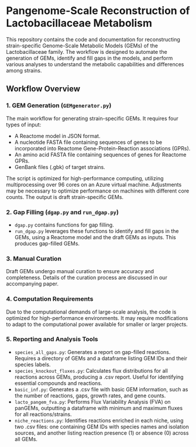 # Pangenome-Scale Reconstruction of Lactobacillaceae Metabolism

This repository contains the code and documentation for reconstructing strain-specific Genome-Scale Metabolic Models (GEMs) of the Lactobacillaceae family. The workflow is designed to automate the generation of GEMs, identify and fill gaps in the models, and perform various analyses to understand the metabolic capabilities and differences among strains.

## Workflow Overview

### 1. GEM Generation (`GEMgenerator.py`)
The main workflow for generating strain-specific GEMs. It requires four types of input:
- A Reactome model in JSON format.
- A nucleotide FASTA file containing sequences of genes to be incorporated into Reactome Gene-Protein-Reaction associations (GPRs).
- An amino acid FASTA file containing sequences of genes for Reactome GPRs.
- GenBank files (.gbk) of target strains.

The script is optimized for high-performance computing, utilizing multiprocessing over 96 cores on an Azure virtual machine. Adjustments may be necessary to optimize performance on machines with different core counts. The output is draft strain-specific GEMs.

### 2. Gap Filling (`dgap.py` and `run_dgap.py`)
- `dgap.py` contains functions for gap filling.
- `run_dgap.py` leverages these functions to identify and fill gaps in the GEMs, using a Reactome model and the draft GEMs as inputs. This produces gap-filled GEMs.

### 3. Manual Curation
Draft GEMs undergo manual curation to ensure accuracy and completeness. Details of the curation process are discussed in our accompanying paper.

### 4. Computation Requirements
Due to the computational demands of large-scale analysis, the code is optimized for high-performance environments. It may require modifications to adapt to the computational power available for smaller or larger projects.

### 5. Reporting and Analysis Tools
- `species_all_gaps.py`: Generates a report on gap-filled reactions. Requires a directory of GEMs and a dataframe listing GEM IDs and their species labels.
- `species_knockout_fluxes.py`: Calculates flux distributions for all reactions across GEMs, producing a .csv report. Useful for identifying essential compounds and reactions.
- `basic_inf.py`: Generates a .csv file with basic GEM information, such as the number of reactions, gaps, growth rates, and gene counts.
- `lacto_pangem_fva.py`: Performs Flux Variability Analysis (FVA) on panGEMs, outputting a dataframe with minimum and maximum fluxes for all reactions/strains.
- `niche_reactions.py`: Identifies reactions enriched in each niche, using two .csv files: one containing GEM IDs with species names and isolation sources, and another listing reaction presence (1) or absence (0) across all GEMs.
